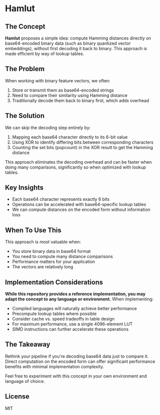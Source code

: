 # Hamlut

## The Concept

**Hamlut** proposes a simple idea: compute Hamming distances directly on base64-encoded binary data (such as binary quantized vector embeddings), without first decoding it back to binary. This approach is made efficient by way of lookup tables.

## The Problem

When working with binary feature vectors, we often:

1. Store or transmit them as base64-encoded strings
2. Need to compare their similarity using Hamming distance
3. Traditionally decode them back to binary first, which adds overhead

## The Solution

We can skip the decoding step entirely by:

1. Mapping each base64 character directly to its 6-bit value
2. Using XOR to identify differing bits between corresponding characters
3. Counting the set bits (popcount) in the XOR result to get the Hamming distance

This approach eliminates the decoding overhead and can be faster when doing many comparisons, significantly so when optimized with lookup tables.

## Key Insights

- Each base64 character represents exactly 6 bits
- Operations can be accelerated with base64-specific lookup tables
- We can compute distances on the encoded form without information loss

## When To Use This

This approach is most valuable when:

- You store binary data in base64 format
- You need to compute many distance comparisons
- Performance matters for your application
- The vectors are relatively long

## Implementation Considerations

**While this repository provides a reference implementation, you may adapt the concept to any language or environment.** When implementing:

- Compiled languages will naturally achieve better performance
- Precompute lookup tables where possible
- Consider cache vs. speed tradeoffs in table design
- For maximum performance, use a single 4096-element LUT
- SIMD instructions can further accelerate these operations

## The Takeaway

Rethink your pipeline if you're decoding base64 data just to compare it. Direct computation on the encoded form can offer significant performance benefits with minimal implementation complexity.

Feel free to experiment with this concept in your own environment and language of choice.

## License

MIT